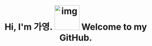 <h1 align="center">Hi, I'm 가영. <img src="http://www.fashionbiz.co.kr/images/TN/AR/6-%ED%8A%B8%EC%9C%84%ED%8B%B03.JPG" alt="img" style="width: 80px; height: 80px;"/>  Welcome to my GitHub.</h1>

